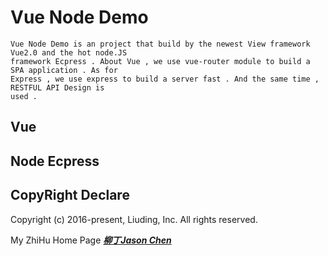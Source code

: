 
# Vue Node Demo
	
	Vue Node Demo is an project that build by the newest View framework Vue2.0 and the hot node.JS
	framework Ecpress . About Vue , we use vue-router module to build a SPA application . As for
	Express , we use express to build a server fast . And the same time , RESTFUL API Design is 
	used .

## Vue 


## Node Ecpress


## CopyRight Declare

Copyright (c) 2016-present, Liuding, Inc.
All rights reserved.

My ZhiHu Home Page ***[柳丁Jason Chen](https://www.zhihu.com/people/liu-ding-jasonchen)*** 